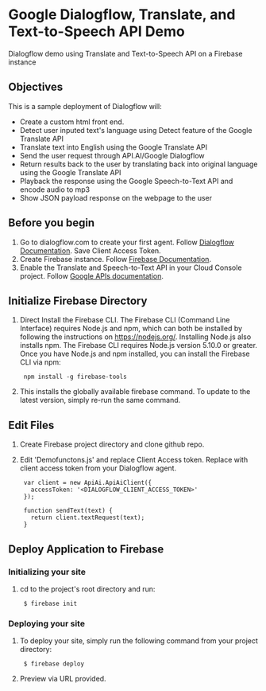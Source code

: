 # Google Dialogflow, Translate, and Text-to-Speech API Demo
Dialogflow demo using Translate and Text-to-Speech API on a Firebase instance

## Objectives
This is a sample deployment of Dialogflow will:
* Create a custom html front end. 
* Detect user inputed text's language using Detect feature of the Google Translate API
* Translate text into English using the Google Translate API
* Send the user request through API.AI/Google Dialogflow 
* Return results back to the user by translating back into original language using the Google Translate API
* Playback the response using the Google Speech-to-Text API and encode audio to mp3
* Show JSON payload response on the webpage to the user

## Before you begin
1. Go to dialogflow.com to create your first agent. Follow [Dialogflow Documentation](https://dialogflow.com/). Save Client Access Token. 
2. Create Firebase instance. Follow [Firebase Documentation](https://firebase.google.com/docs/hosting/deploying).
3. Enable the Translate and Speech-to-Text API in your Cloud Console project. Follow [Google APIs documentation](https://support.google.com/cloud/answer/6158841?hl=en).  

## Initialize Firebase Directory
1. Direct Install the Firebase CLI. The Firebase CLI (Command Line Interface) requires Node.js and npm, which can both be installed by following the instructions on https://nodejs.org/. Installing Node.js also installs npm. The Firebase CLI requires Node.js version 5.10.0 or greater. Once you have Node.js and npm installed, you can install the Firebase CLI via npm:

        npm install -g firebase-tools

2. This installs the globally available firebase command. To update to the latest version, simply re-run the same command.

## Edit Files
1. Create Firebase project directory and clone github repo.  

2. Edit 'Demofunctons.js' and replace Client Access token. Replace with client access token from your Dialogflow agent.

        var client = new ApiAi.ApiAiClient({
          accessToken: '<DIALOGFLOW_CLIENT_ACCESS_TOKEN>'
        });

        function sendText(text) {
          return client.textRequest(text);
        }

## Deploy Application to Firebase

### Initializing your site
1. cd to the project's root directory and run:

        $ firebase init

### Deploying your site
1. To deploy your site, simply run the following command from your project directory:

        $ firebase deploy

2. Preview via URL provided. 









